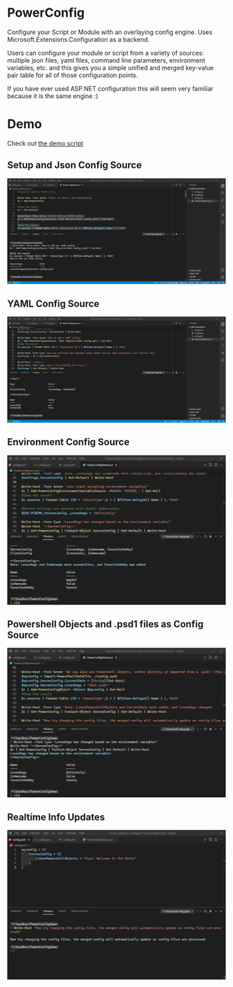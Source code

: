 # PowerConfig
Configure your Script or Module with an overlaying config engine. Uses Microsoft.Extensions.Configuration as a backend.

Users can configure your module or script from a variety of sources: multiple json files, yaml files, command line parameters, environment variables, etc. and this gives you a simple unified and merged key-value pair table for all of those configuration points.

If you have ever used ASP.NET configuration this will seem very familiar because it is the same engine :)

# Demo
Check out [the demo script](./Demo)

## Setup and Json Config Source
![JsonDemo](./images/1-Demo.gif)

## YAML Config Source
![YAMLDemo](./images/2-Yaml.gif)

## Environment Config Source
![EnvDemo](./images/3-Environment.gif)

## Powershell Objects and .psd1 files as Config Source
![PSObjects](./images/4-PSObjects.gif)

## Realtime Info Updates
![Realtime](./images/5-RealtimeUpdates.gif)